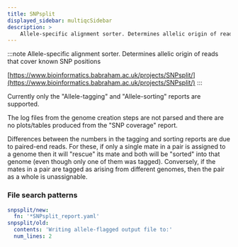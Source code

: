 ```yaml
---
title: SNPsplit
displayed_sidebar: multiqcSidebar
description: >
    Allele-specific alignment sorter. Determines allelic origin of reads that cover known SNP positions
---
```


<!--
~~~~~ DO NOT EDIT ~~~~~
This file is autogenerated from the MultiQC module python docstring.
Do not edit the markdown, it will be overwritten.

File path for the source of this content: multiqc/modules/snpsplit/snpsplit.py
~~~~~~~~~~~~~~~~~~~~~~~
-->

:::note
Allele-specific alignment sorter. Determines allelic origin of reads that cover known SNP positions

[https://www.bioinformatics.babraham.ac.uk/projects/SNPsplit/](https://www.bioinformatics.babraham.ac.uk/projects/SNPsplit/)
:::

Currently only the "Allele-tagging" and "Allele-sorting" reports are supported.

The log files from the genome creation steps are not parsed and there are no plots/tables produced from the "SNP coverage" report.

Differences between the numbers in the tagging and sorting reports are due to paired-end reads.
For these, if only a single mate in a pair is assigned to a genome then it will "rescue" its mate and both will be "sorted" into that genome (even though only one of them was tagged).
Conversely, if the mates in a pair are tagged as arising from different genomes, then the pair as a whole is unassignable.

### File search patterns

```yaml
snpsplit/new:
  fn: '*SNPsplit_report.yaml'
snpsplit/old:
  contents: 'Writing allele-flagged output file to:'
  num_lines: 2
```
    